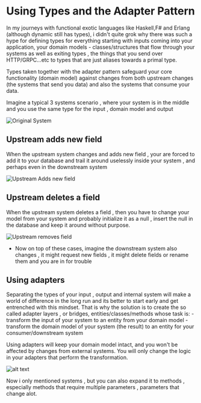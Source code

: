 <h1>Using Types and the Adapter Pattern</h1>

In my journeys with functional exotic languages like Haskell,F# and Erlang (although dynamic still has types), i didn't quite grok why there was such a hype for defining types for everything starting with inputs coming into your application, your domain models - classes/structures that flow through your systems as well as exiting types , the things that you send over HTTP/GRPC...etc to types that are just aliases towards a primal type.

Types taken together with the adapter pattern safeguard your core functionality (domain model) against changes from both upstream changes (the systems that send you data) and also the systems that consume your data.

Imagine a typical 3 systems scenario , where your system is in the middle and you use the same type for the input , domain model and output 

![Original System](image-2.png)

<h2>Upstream adds new field</h2>
When the upstream system changes and adds new field , your are forced to add it to your database and trail it around uselessly inside your system , and perhaps even in the downstream system

![Upstream Adds new field](image.png)

<h2>Upstream deletes a field </h2>
When the upstream system deletes a field , then you have to change your model from your system and probably initialize it as a null , insert the null in the database and keep it around without purpose.

![Upstream removes field](image-3.png)

- Now on top of these cases, imagine the downstream system also changes , it might request new fields , it might delete fields or rename them and you are in for trouble

<h2>Using adapters </h2>
Separating the types of your input , output and internal system will make a world of difference in the long run and its better to start early and get entrenched with this mindset. That is why the solution is to create the so called adapter layers , or bridges, entities/classes/methods whose task is:
- transform the input of your system to an entity from your domain model
- transform the domain model of your system (the result) to an entity for your consumer/downstream system

Using adapters will keep your domain model intact, and you won't be affected by changes from external systems. You will only change the logic in your adapters
that perform the transformation.

![alt text](image-5.png)


Now i only mentioned systems , but you can also expand it to methods , especially methods that require multiple parameters , parameters that change alot. 









